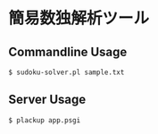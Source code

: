 # 簡易数独解析ツール

## Commandline Usage

    $ sudoku-solver.pl sample.txt

## Server Usage

    $ plackup app.psgi
